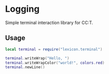 # Logging

Simple terminal interaction library for CC:T.

## Usage

```lua
local terminal = require("lexicon.terminal")

terminal.writeWrap("Hello, ")
terminal.writeWrapColor("world!", colors.red)
terminal.newLine()
```